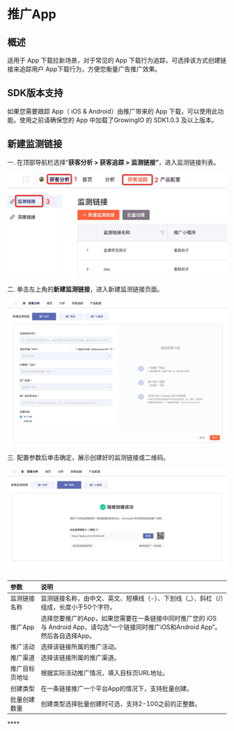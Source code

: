 # 推广App

## 概述

适用于 App 下载拉新场景，对于常见的 App 下载行为追踪，可选择该方式创建链接来追踪用户 App下载行为，方便您衡量广告推广效果。

## SDK版本支持

如果您需要跟踪 App（ iOS & Android）由推广带来的 App 下载，可以使用此功能。使用之前请确保您的 App 中加载了GrowingIO 的 SDK1.0.3 及以上版本。

## 新建监测链接

 一. 在顶部导航栏选择“**获客分析 &gt; 获客追踪 &gt; 监测链接”**，进入监测链接列表。

![](../../../../.gitbook/assets/jian-ce-lian-jie-ru-kou.png)

二. 单击左上角的**新建监测链接**，进入新建监测链接页面。

![](../../../../.gitbook/assets/chuang-jian-jian-ce-lian-jie.png)

三. 配置参数后单击确定，展示创建好的监测链接或二维码。

![](../../../../.gitbook/assets/jian-ce-lian-jie-chuang-jian-cheng-gong.png)

| 参数 | 说明 |
| :--- | :--- |
| 监测链接名称 | 监测链接名称，由中文、英文、短横线（-）、下划线（\_）、斜杠（/）组成，长度小于50个字符。 |
| 推广App | 选择您要推广的App，如果您需要在一条链接中同时推广您的 iOS 与 Android App，请勾选“一个链接同时推广iOS和Android App”。然后各自选择App。 |
| 推广活动 | 选择该链接所属的推广活动。 |
| 推广渠道 | 选择该链接所属的推广渠道。 |
| 推广目标页地址 | 根据实际活动推广情况，填入目标页URL地址。 |
| 创建类型 | 在一条链接推广一个平台App的情况下，支持批量创建。 |
| 批量创建数量 | 创建类型选择批量创建时可选，支持2-100之前的正整数。 |

\*\*\*\*

## 

